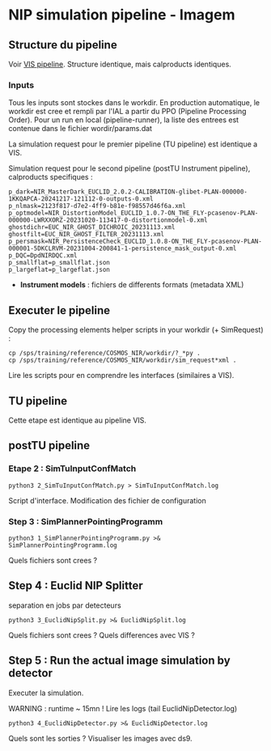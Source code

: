 # NIP simulation pipeline - Imagem

## Structure du pipeline

Voir [VIS pipeline](./VIS_seqPipeline.md). Structure identique, mais calproducts identiques.

### Inputs

Tous les inputs sont stockes dans le workdir. En production automatique, le workdir est cree et rempli par l'IAL a partir du PPO (Pipeline Processing Order). Pour un run en local (pipeline-runner), la liste des entrees est contenue dans le fichier wordir/params.dat

La simulation request pour le premier pipeline (TU pipeline) est identique a VIS.

Simulation request pour le second pipeline (postTU Instrument pipeline), calproducts specifiques :

    p_dark=NIR_MasterDark_EUCLID_2.0.2-CALIBRATION-glibet-PLAN-000000-1KKQAPCA-20241217-121112-0-outputs-0.xml
    p_nlmask=2123f817-d7e2-4ff9-b81e-f98557d46f6a.xml
    p_optmodel=NIR_DistortionModel_EUCLID_1.0.7-ON_THE_FLY-pcasenov-PLAN-000000-LWRXXORZ-20231020-113417-0-distortionmodel-0.xml
    ghostdichr=EUC_NIR_GHOST_DICHROIC_20231113.xml
    ghostfilt=EUC_NIR_GHOST_FILTER_20231113.xml
    p_persmask=NIR_PersistenceCheck_EUCLID_1.0.8-ON_THE_FLY-pcasenov-PLAN-000001-5DKCLRVM-20231004-200841-1-persistence_mask_output-0.xml
    p_DQC=DpdNIRDQC.xml
    p_smallflat=p_smallflat.json
    p_largeflat=p_largeflat.json

* **Instrument models** : fichiers de differents formats (metadata XML)


## Executer le pipeline

Copy the processing elements helper scripts in your workdir (+ SimRequest) : 

    cp /sps/training/reference/COSMOS_NIR/workdir/?_*py .
    cp /sps/training/reference/COSMOS_NIR/workdir/sim_request*xml .

Lire les scripts pour en comprendre les interfaces (similaires a VIS).

## TU pipeline

Cette etape est identique au pipeline VIS. 

## postTU pipeline

### Etape 2 : SimTuInputConfMatch

    python3 2_SimTuInputConfMatch.py > SimTuInputConfMatch.log

Script d'interface. Modification des fichier de configuration


### Step 3 : SimPlannerPointingProgramm

    python3 1_SimPlannerPointingProgramm.py >& SimPlannerPointingProgramm.log

Quels fichiers sont crees ?

## Step 4 : Euclid NIP Splitter

separation en jobs par detecteurs 

    python3 3_EuclidNipSplit.py >& EuclidNipSplit.log

Quels fichiers sont crees ? Quels differences avec VIS ?

## Step 5 : Run the actual image simulation by detector 

Executer la simulation. 

WARNING : runtime ~ 15mn ! Lire les logs (tail EuclidNipDetector.log)

    python3 4_EuclidNipDetector.py >& EuclidNipDetector.log

Quels sont les sorties ? Visualiser les images avec ds9.

